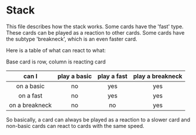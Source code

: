 # Stack

This file describes how the stack works. Some cards have the 'fast' type. These cards can be played as a reaction to other cards. Some cards have the subtype 'breakneck', which is an even faster card.

Here is a table of what can react to what:

Base card is row, column is reacting card

|can I|play a basic|play a fast|play a breakneck|
|:---:|:---:|:---:|:---:|
|on a basic|no|yes|yes|
|on a fast|no|yes|yes|
|on a breakneck|no|no|yes|

So basically, a card can always be played as a reaction to a slower card and non-basic cards can react to cards with the same speed.
